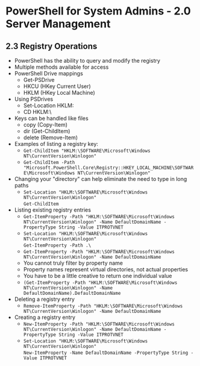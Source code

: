 PowerShell for System Admins - 2.0 Server Management
============================================================

2.3 Registry Operations
------------------------------------------------------------

* PowerShell has the ability to query and modify the 
  registry
* Multiple methods available for access
* PowerShell Drive mappings
	- Get-PSDrive
	- HKCU (HKey Current User)
	- HKLM (HKey Local Machine)
* Using PSDrives
	- Set-Location HKLM:
	- CD HKLM:\
* Keys can be handled like files
	- copy (Copy-Item)
	- dir (Get-ChildItem)
	- delete (Remove-Item)
* Examples of listing a registry key:
	- `Get-ChildItem "HKLM:\SOFTWARE\Microsoft\Windows NT\CurrentVersion\Winlogon"`
	- `Get-ChildItem -Path "Microsoft.PowerShell.Core\Registry::HKEY_LOCAL_MACHINE\SOFTWARE\Microsoft\Windows NT\CurrentVersion\Winlogon"`
* Changing your "directory" can help eliminate the need to 
  type in long paths
  	- `Set-Location "HKLM:\SOFTWARE\Microsoft\Windows NT\CurrentVersion\Winlogon"`  
  	`Get-ChildItem`
* Listing existing registry entries
	- `Get-ItemProperty -Path "HKLM:\SOFTWARE\Microsoft\Windows NT\CurrentVersion\Winlogon" -Name DefaultDomainName -PropertyType String -Value ITPROTVNET`
	- `Set-Location "HKLM:\SOFTWARE\Microsoft\Windows NT\CurrentVersion\Winlogon"`  
	  `Get-ItemProperty -Path .\`
	- `Get-ItemProperty -Path "HKLM:\SOFTWARE\Microsoft\Windows NT\CurrentVersion\Winlogon" -Name DefaultDomainName`
	- You cannot truly filter by property name
	- Property names represent virtual directories, not
	  actual properties
	- You have to be a little creative to return one individual value
	- `(Get-ItemProperty -Path "HKLM:\SOFTWARE\Microsoft\Windows NT\CurrentVersion\Winlogon" -Name DefaultDomainName).DefaultDomainName`
* Deleting a registry entry
	- `Remove-ItemProperty -Path "HKLM:\SOFTWARE\Microsoft\Windows NT\CurrentVersion\Winlogon" -Name DefaultDomainName`
* Creating a registry entry
	- `New-ItemProperty -Path "HKLM:\SOFTWARE\Microsoft\Windows NT\CurrentVersion\Winlogon" -Name DefaultDomainName -PropertyType String -Value ITPROTVNET`
	- `Set-Location "HKLM:\SOFTWARE\Microsoft\Windows NT\CurrentVersion\Winlogon"`  
	  `New-ItemProperty -Name DefaultDomainName -PropertyType String -Value ITPROTVNET`

